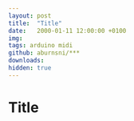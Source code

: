 ```yaml
---
layout: post
title:  "Title"
date:   2000-01-11 12:00:00 +0100
img: 
tags: arduino midi
github: aburnsni/***
downloads:
hidden: true
---
```

# Title